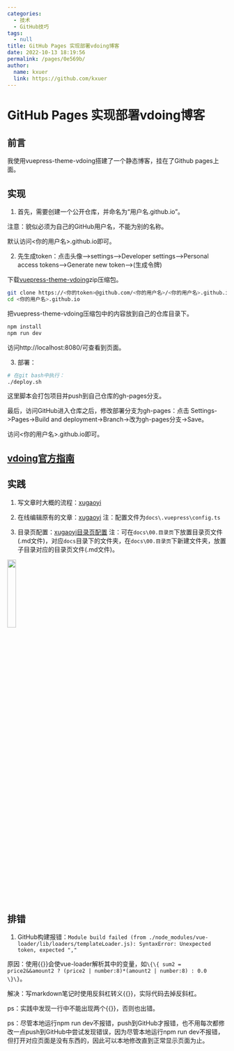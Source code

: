 ```yaml
---
categories: 
  - 技术
  - GitHub技巧
tags: 
  - null
title: GitHub Pages 实现部署vdoing博客
date: 2022-10-13 18:19:56
permalink: /pages/0e569b/
author: 
  name: kxuer
  link: https://github.com/kxuer
---
```

#  GitHub Pages 实现部署vdoing博客

## 前言

我使用vuepress-theme-vdoing搭建了一个静态博客，挂在了Github pages上面。

<!-- more -->


## 实现

1. 首先，需要创建一个公开仓库，并命名为“用户名.github.io”。

注意：貌似必须为自己的GitHub用户名，不能为别的名称。

默认访问<你的用户名>.github.io即可。

2. 先生成token：点击头像–>settings–>Developer settings–>Personal access tokens–>Generate new token–>(生成令牌)

下载[vuepress-theme-vdoing](https://github.com/xugaoyi/vuepress-theme-vdoing.git)zip压缩包。

```sh
git clone https://<你的token>@github.com/<你的用户名>/<你的用户名>.github.io.git
cd <你的用户名>.github.io
```

把vuepress-theme-vdoing压缩包中的内容放到自己的仓库目录下。

```sh
npm install
npm run dev
```

访问http://localhost:8080/可查看到页面。

3. 部署：
```sh
# 在git bash中执行：
./deploy.sh
```

这里脚本会打包项目并push到自己仓库的gh-pages分支。

最后，访问GitHub进入仓库之后，修改部署分支为gh-pages：点击 Settings->Pages->Build and deployment->Branch->改为gh-pages分支->Save。

访问<你的用户名>.github.io即可。


## [vdoing官方指南](https://doc.xugaoyi.com/pages/a2f161/)

## 实践

1. 写文章时大概的流程：[xugaoyi](https://doc.xugaoyi.com/pages/9ae0bd/)

2. 在线编辑原有的文章：[xugaoyi](https://doc.xugaoyi.com/pages/c5a54d/) 注：配置文件为`docs\.vuepress\config.ts`

3. 目录页配置：[xugaoyi目录页配置](https://doc.xugaoyi.com/pages/54651a/) 注：可在`docs\00.目录页`下放置目录页文件(.md文件)，对应`docs`目录下的文件夹，在`docs\00.目录页`下新建文件夹，放置子目录对应的目录页文件(.md文件)。

<img src="https://cdn.staticaly.com/gh/kxuer/image_store@main/img/tempsnip.1x21a4r33ips.png" width="20%">

## 排错

1. GitHub构建报错：`Module build failed (from ./node_modules/vue-loader/lib/loaders/templateLoader.js): SyntaxError: Unexpected token, expected ","`

原因：使用\{\{\}\}会使vue-loader解析其中的变量，如`\{\{ sum2 = price2&&amount2 ? (price2 | number:8)*(amount2 | number:8) : 0.0 \}\}`。

解决：写markdown笔记时使用反斜杠转义{{}}，实际代码去掉反斜杠。

ps：实践中发现一行中不能出现两个{{}}，否则也出错。

ps：尽管本地运行npm run dev不报错，push到GitHub才报错，也不用每次都修改一点push到GitHub中尝试发现错误，因为尽管本地运行npm run dev不报错，但打开对应页面是没有东西的，因此可以本地修改直到正常显示页面为止。
